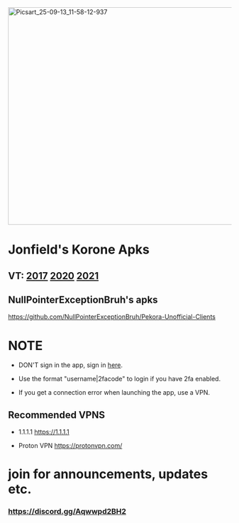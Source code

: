 <img width="1600" height="491" alt="Picsart_25-09-13_11-58-12-937" src="https://github.com/user-attachments/assets/29a6ed49-2986-4ecf-8826-bebf6db0aaac" />

# Jonfield's Korone Apks
## VT: [2017](https://www.virustotal.com/gui/file/06940f28929daa7317a64e0951d6fbd37bdbb37dca2ff89b71c5595ecd8ad566/summary) [2020](https://www.virustotal.com/gui/file/779eded22e52e7ab6c30bec4fe8b868861a025b47825d3748ad731152e69d90c?nocache=1) [2021](https://www.virustotal.com/gui/file/aaa69b7b291eac8ed5e659eeec87873c3739862ac25875b33d614cf0aeb9e032/summary)

 ## NullPointerExceptionBruh's apks
 https://github.com/NullPointerExceptionBruh/Pekora-Unofficial-Clients

 # NOTE

* DON'T sign in the app, sign in [here](https://www.pekora.zip/auth/application).

* Use the format "username|2facode" to login if you have 2fa enabled.

* If you get a connection error when launching the app, use a VPN.

## Recommended VPNS

* 1.1.1.1
https://1.1.1.1

* Proton VPN
https://protonvpn.com/

# join for announcements, updates etc.
### https://discord.gg/Aqwwpd2BH2
